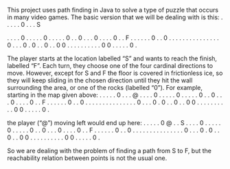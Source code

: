 This project uses path finding in Java to solve a type of puzzle that occurs in many video games. 
The basic version that we will be dealing with is this: 
.  .  .  .  .  0  .  .  .  S

.  .  .  .  0  .  .  .  .  .
0  .  .  .  .  .  0  .  .  0
.  .  .  0  .  .  .  .  0  .
.  F  .  .  .  .  .  .  0  .
.  0  .  .  .  .  .  .  .  .
.  .  .  .  .  .  .  0  .  .
.  0  .  0  .  .  0  .  .  0
0  .  .  .  .  .  .  .  .  .
.  0  0  .  .  .  .  .  0  .

The player starts at the location labelled “S” and wants to reach the finish, labelled “F”. 
Each turn, they choose one of the four cardinal directions to move. However, except for S and F the 
floor is covered in frictionless ice, so they will keep sliding in the chosen direction until they 
hit the wall surrounding the area, or one of the rocks (labelled “0”). For example, starting in 
the map given above:
.  .  .  .  .  0  .  .  .  @
.  .  .  .  0  .  .  .  .  .
0  .  .  .  .  .  0  .  .  0
.  .  .  0  .  .  .  .  0  .
.  F  .  .  .  .  .  .  0  .
.  0  .  .  .  .  .  .  .  .
.  .  .  .  .  .  .  0  .  .
.  0  .  0  .  .  0  .  .  0
0  .  .  .  .  .  .  .  .  .
.  0  0  .  .  .  .  .  0  .

the player (“@”) moving left would end up here:
.  .  .  .  .  0  @  .  .  S
.  .  .  .  0  .  .  .  .  .
0  .  .  .  .  .  0  .  .  0
.  .  .  0  .  .  .  .  0  .
.  F  .  .  .  .  .  .  0  .
.  0  .  .  .  .  .  .  .  .
.  .  .  .  .  .  .  0  .  .
.  0  .  0  .  .  0  .  .  0
0  .  .  .  .  .  .  .  .  .
.  0  0  .  .  .  .  .  0  .

So we are dealing with the problem of finding a path from S to F, but the reachability relation 
between points is not the usual one.
